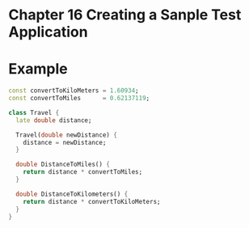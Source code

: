 # Chapter 16 Creating a Sanple Test Application

# Example

```dart
const convertToKiloMeters = 1.60934;
const convertToMiles      = 0.62137119;

class Travel {
  late double distance;

  Travel(double newDistance) {
    distance = newDistance;
  }

  double DistanceToMiles() {
    return distance * convertToMiles;
  }

  double DistanceToKilometers() {
    return distance * convertToKiloMeters;
  }
}

```
